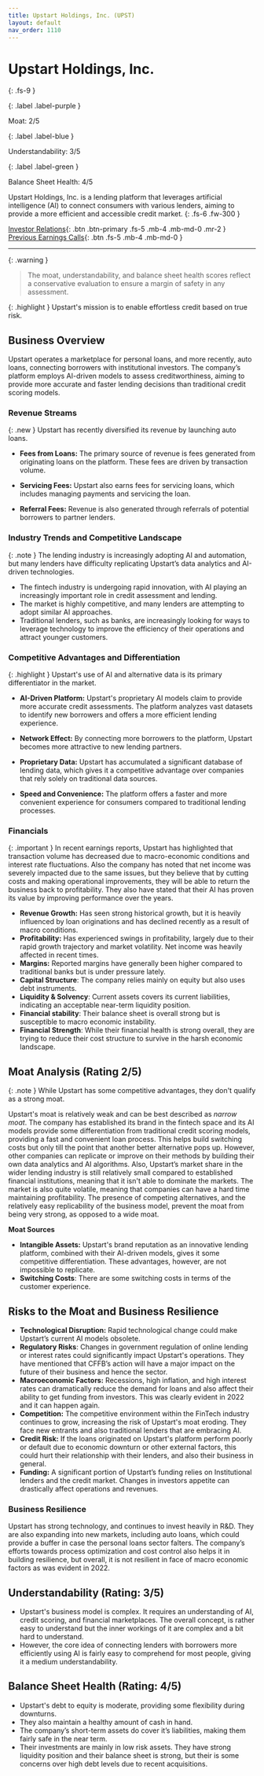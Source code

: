 ```yaml
---
title: Upstart Holdings, Inc. (UPST)
layout: default
nav_order: 1110
---
```


# Upstart Holdings, Inc.
{: .fs-9 }

{: .label .label-purple }

Moat: 2/5

{: .label .label-blue }

Understandability: 3/5

{: .label .label-green }

Balance Sheet Health: 4/5

Upstart Holdings, Inc. is a lending platform that leverages artificial intelligence (AI) to connect consumers with various lenders, aiming to provide a more efficient and accessible credit market.
{: .fs-6 .fw-300 }

[Investor Relations](https://www.google.com/search?q=UPST+investor+relations){: .btn .btn-primary .fs-5 .mb-4 .mb-md-0 .mr-2 }
[Previous Earnings Calls](https://discountingcashflows.com/company/UPST/transcripts/){: .btn .fs-5 .mb-4 .mb-md-0 }

---

{: .warning }
>The moat, understandability, and balance sheet health scores reflect a conservative evaluation to ensure a margin of safety in any assessment.



{: .highlight }
Upstart's mission is to enable effortless credit based on true risk.

## Business Overview

Upstart operates a marketplace for personal loans, and more recently, auto loans, connecting borrowers with institutional investors. The company’s platform employs AI-driven models to assess creditworthiness, aiming to provide more accurate and faster lending decisions than traditional credit scoring models.

### Revenue Streams
{: .new }
Upstart has recently diversified its revenue by launching auto loans.

*   **Fees from Loans:** The primary source of revenue is fees generated from originating loans on the platform. These fees are driven by transaction volume.

*   **Servicing Fees:** Upstart also earns fees for servicing loans, which includes managing payments and servicing the loan.

*   **Referral Fees:** Revenue is also generated through referrals of potential borrowers to partner lenders.

### Industry Trends and Competitive Landscape
{: .note }
The lending industry is increasingly adopting AI and automation, but many lenders have difficulty replicating Upstart’s data analytics and AI-driven technologies.

*   The fintech industry is undergoing rapid innovation, with AI playing an increasingly important role in credit assessment and lending.
*   The market is highly competitive, and many lenders are attempting to adopt similar AI approaches.
*   Traditional lenders, such as banks, are increasingly looking for ways to leverage technology to improve the efficiency of their operations and attract younger customers.

### Competitive Advantages and Differentiation
{: .highlight }
Upstart's use of AI and alternative data is its primary differentiator in the market.

*   **AI-Driven Platform:** Upstart's proprietary AI models claim to provide more accurate credit assessments. The platform analyzes vast datasets to identify new borrowers and offers a more efficient lending experience.

*   **Network Effect:** By connecting more borrowers to the platform, Upstart becomes more attractive to new lending partners.
*   **Proprietary Data:** Upstart has accumulated a significant database of lending data, which gives it a competitive advantage over companies that rely solely on traditional data sources.

*   **Speed and Convenience:** The platform offers a faster and more convenient experience for consumers compared to traditional lending processes.

### Financials
{: .important }
In recent earnings reports, Upstart has highlighted that transaction volume has decreased due to macro-economic conditions and interest rate fluctuations.
Also the company has noted that net income was severely impacted due to the same issues, but they believe that by cutting costs and making operational improvements, they will be able to return the business back to profitability.
They also have stated that their AI has proven its value by improving performance over the years.

*   **Revenue Growth:** Has seen strong historical growth, but it is heavily influenced by loan originations and has declined recently as a result of macro conditions.
*   **Profitability:** Has experienced swings in profitability, largely due to their rapid growth trajectory and market volatility. Net income was heavily affected in recent times.
*   **Margins:** Reported margins have generally been higher compared to traditional banks but is under pressure lately.
*   **Capital Structure**: The company relies mainly on equity but also uses debt instruments.
*   **Liquidity & Solvency**: Current assets covers its current liabilities, indicating an acceptable near-term liquidity position.
*   **Financial stability**: Their balance sheet is overall strong but is susceptible to macro economic instability.
*   **Financial Strength**: While their financial health is strong overall, they are trying to reduce their cost structure to survive in the harsh economic landscape.

## Moat Analysis (Rating 2/5)
{: .note }
While Upstart has some competitive advantages, they don't qualify as a strong moat.

Upstart's moat is relatively weak and can be best described as *narrow moat*.
The company has established its brand in the fintech space and its AI models provide some differentiation from traditional credit scoring models, providing a fast and convenient loan process. This helps build switching costs but only till the point that another better alternative pops up.
However, other companies can replicate or improve on their methods by building their own data analytics and AI algorithms. Also, Upstart’s market share in the wider lending industry is still relatively small compared to established financial institutions, meaning that it isn't able to dominate the markets.
The market is also quite volatile, meaning that companies can have a hard time maintaining profitability.
The presence of competing alternatives, and the relatively easy replicability of the business model, prevent the moat from being very strong, as opposed to a wide moat.

**Moat Sources**

*   **Intangible Assets:** Upstart's brand reputation as an innovative lending platform, combined with their AI-driven models, gives it some competitive differentiation. These advantages, however, are not impossible to replicate.
*    **Switching Costs**: There are some switching costs in terms of the customer experience.

## Risks to the Moat and Business Resilience

*   **Technological Disruption:** Rapid technological change could make Upstart’s current AI models obsolete.
*   **Regulatory Risks**: Changes in government regulation of online lending or interest rates could significantly impact Upstart's operations. They have mentioned that CFFB’s action will have a major impact on the future of their business and hence the sector. 
*   **Macroeconomic Factors:** Recessions, high inflation, and high interest rates can dramatically reduce the demand for loans and also affect their ability to get funding from investors. This was clearly evident in 2022 and it can happen again.
*   **Competition:** The competitive environment within the FinTech industry continues to grow, increasing the risk of Upstart's moat eroding. They face new entrants and also traditional lenders that are embracing AI.
*   **Credit Risk:** If the loans originated on Upstart's platform perform poorly or default due to economic downturn or other external factors, this could hurt their relationship with their lenders, and also their business in general.
*   **Funding:** A significant portion of Upstart’s funding relies on Institutional lenders and the credit market. Changes in investors appetite can drastically affect operations and revenues.

  
### Business Resilience
Upstart has strong technology, and continues to invest heavily in R&D. They are also expanding into new markets, including auto loans, which could provide a buffer in case the personal loans sector falters. The company’s efforts towards process optimization and cost control also helps it in building resilience, but overall, it is not resilient in face of macro economic factors as was evident in 2022.

## Understandability (Rating: 3/5)
*   Upstart's business model is complex. It requires an understanding of AI, credit scoring, and financial marketplaces. The overall concept, is rather easy to understand but the inner workings of it are complex and a bit hard to understand.
*   However, the core idea of connecting lenders with borrowers more efficiently using AI is fairly easy to comprehend for most people, giving it a medium understandability.
 
## Balance Sheet Health (Rating: 4/5)

*   Upstart's debt to equity is moderate, providing some flexibility during downturns.
*  They also maintain a healthy amount of cash in hand.
*   The company’s short-term assets do cover it’s liabilities, making them fairly safe in the near term.
* Their investments are mainly in low risk assets. They have strong liquidity position and their balance sheet is strong, but their is some concerns over high debt levels due to recent acquisitions.

